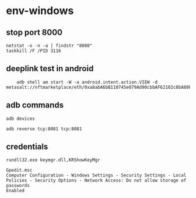 # env-windows

## stop port 8000
```
netstat -o -n -a | findstr "8080"
taskkill /F /PID 3116
```


## deeplink test in android
```
    adb shell am start -W -a android.intent.action.VIEW -d metasalt://nftmarketplace/eth/0xa8abA6bB110745e079Ad90cbbAF62102c8bA80Fe/0x9136dd81610fc41d2e8326c0035579ee65aa4c7bb00001588880000000000414

```

## adb commands
```
adb devices
```

```
adb reverse tcp:8081 tcp:8081
```

## credentials
```
rundll32.exe keymgr.dll,KRShowKeyMgr
```

```
Gpedit.msc
Computer Configuration - Windows Settings - Security Settings - Local Policies - Security Options - Network Access: Do not allow storage of passwords
Enabled
```
